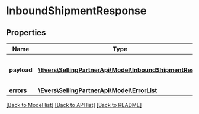 # InboundShipmentResponse

## Properties
Name | Type | Description | Notes
------------ | ------------- | ------------- | -------------
**payload** | [**\Evers\SellingPartnerApi\Model\InboundShipmentResult**](InboundShipmentResult.md) | The payload for this operation. | [optional] 
**errors** | [**\Evers\SellingPartnerApi\Model\ErrorList**](ErrorList.md) |  | [optional] 

[[Back to Model list]](../README.md#documentation-for-models) [[Back to API list]](../README.md#documentation-for-api-endpoints) [[Back to README]](../README.md)


